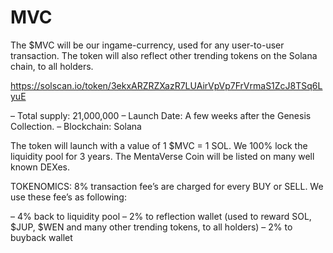 # MVC
The $MVC will be our ingame-currency, used for any user-to-user transaction. The token will also reflect other trending tokens on the Solana chain, to all holders.

https://solscan.io/token/3ekxARZRZXazR7LUAirVpVp7FrVrmaS1ZcJ8TSq6LyuE 



– Total supply: 21,000,000
– Launch Date: A few weeks after the Genesis Collection.
– Blockchain: Solana

The token will launch with a value of 1 $MVC = 1 SOL.
We 100% lock the liquidity pool for 3 years.
The MentaVerse Coin will be listed on many well known DEXes.

TOKENOMICS:
8% transaction fee’s are charged for every BUY or SELL.
We use these fee’s as following:

– 4% back to liquidity pool
– 2% to reflection wallet
(used to reward SOL, $JUP, $WEN and many other trending tokens, to all holders)
– 2% to buyback wallet
